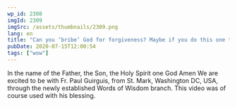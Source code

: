 ```yaml
---
wp_id: 2308
imgId: 2309
imgSrc: /assets/thumbnails/2309.png
lang: en
title: "Can you ‘bribe’ God for forgiveness? Maybe if you do this one thing… (must listen)"
pubDate: 2020-07-15T12:00:54
tags: ["wow"]
---
```


<!-- page: 6 -->

<p>In the name of the Father, the Son, the Holy Spirit one God Amen We are excited to be with Fr. Paul Guirguis, from St. Mark, Washington DC, USA, through the newly established Words of Wisdom branch. This video was of course used with his blessing.</p>
